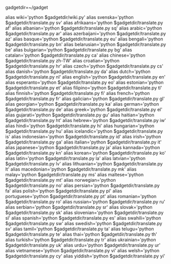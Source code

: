 gadgetdir=~/gadget

alias wiki='python $gadgetdir/wiki.py'
alias svenska='python $gadgetdir/translate.py sv'
alias afrikaans='python $gadgetdir/translate.py af'
alias albanian='python $gadgetdir/translate.py sq'
alias arabic='python $gadgetdir/translate.py ar'
alias azerbaijani='python $gadgetdir/translate.py az'
alias basque='python $gadgetdir/translate.py eu'
alias bengali='python $gadgetdir/translate.py bn'
alias belarusian='python $gadgetdir/translate.py be'
alias bulgarian='python $gadgetdir/translate.py bg'
alias catalan='python $gadgetdir/translate.py ca'
alias chinese='python $gadgetdir/translate.py zh-TW'
alias croatian='python $gadgetdir/translate.py hr'
alias czech='python $gadgetdir/translate.py cs'
alias danish='python $gadgetdir/translate.py da'
alias dutch='python $gadgetdir/translate.py nl'
alias english='python $gadgetdir/translate.py en'
alias esperanto='python $gadgetdir/translate.py eo'
alias estonian='python $gadgetdir/translate.py et'
alias filipino='python $gadgetdir/translate.py tl'
alias finnish='python $gadgetdir/translate.py fi'
alias french='python $gadgetdir/translate.py fr'
alias galician='python $gadgetdir/translate.py gl'
alias georgian='python $gadgetdir/translate.py ka'
alias german='python $gadgetdir/translate.py de'
alias greek='python $gadgetdir/translate.py el'
alias gujarati='python $gadgetdir/translate.py gu'
alias haitian='python $gadgetdir/translate.py ht'
alias hebrew='python $gadgetdir/translate.py iw'
alias hindi='python $gadgetdir/translate.py hi'
alias hungarian='python $gadgetdir/translate.py hu'
alias icelandic='python $gadgetdir/translate.py is'
alias indonesian='python $gadgetdir/translate.py id'
alias irish='python $gadgetdir/translate.py ga'
alias italian='python $gadgetdir/translate.py it'
alias japanese='python $gadgetdir/translate.py ja'
alias kannada='python $gadgetdir/translate.py kn'
alias korean='python $gadgetdir/translate.py ko'
alias latin='python $gadgetdir/translate.py la'
alias latvian='python $gadgetdir/translate.py lv'
alias lithuanian='python $gadgetdir/translate.py lt'
alias macedonian='python $gadgetdir/translate.py mk'
alias malay='python $gadgetdir/translate.py ms'
alias maltese='python $gadgetdir/translate.py mt'
alias norwegian='python $gadgetdir/translate.py no'
alias persian='python $gadgetdir/translate.py fa'
alias polish='python $gadgetdir/translate.py pl'
alias portuguese='python $gadgetdir/translate.py pt'
alias romanian='python $gadgetdir/translate.py ro'
alias russian='python $gadgetdir/translate.py ru'
alias serbian='python $gadgetdir/translate.py sr'
alias slovak='python $gadgetdir/translate.py sk'
alias slovenian='python $gadgetdir/translate.py sl'
alias spanish='python $gadgetdir/translate.py es'
alias swahili='python $gadgetdir/translate.py sw'
alias swedish='python $gadgetdir/translate.py sv'
alias tamil='python $gadgetdir/translate.py ta'
alias telugu='python $gadgetdir/translate.py te'
alias thai='python $gadgetdir/translate.py th'
alias turkish='python $gadgetdir/translate.py tr'
alias ukrainian='python $gadgetdir/translate.py uk'
alias urdu='python $gadgetdir/translate.py ur'
alias vietnamese='python $gadgetdir/translate.py vi'
alias welsh='python $gadgetdir/translate.py cy'
alias yiddish='python $gadgetdir/translate.py yi'



